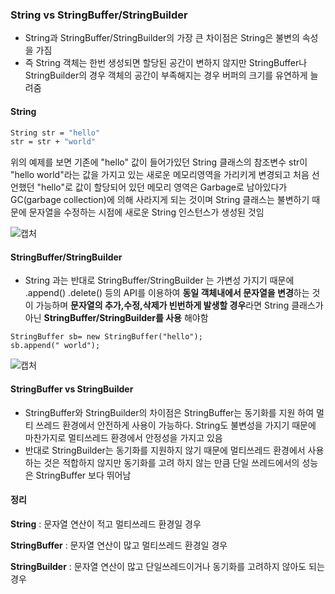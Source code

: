 ### String vs StringBuffer/StringBuilder

+ String과 StringBuffer/StringBuilder의 가장 큰 차이점은 String은 불변의 속성을 가짐
+ 즉 String 객체는 한번 생성되면 할당된 공간이 변하지 않지만 StringBuffer나 StringBuilder의 경우 객체의 공간이 부족해지는 경우 버퍼의 크기를 유연하게 늘려줌

#### String

``` bash
String str = "hello"
str = str + "world"
```

위의 예제를 보면 기존에 "hello" 값이 들어가있던 String 클래스의 참조변수 str이 "hello world"라는 값을 가지고 있는 새로운 메모리영역을 가리키게 변경되고 처음 선언했던 "hello"로 값이 할당되어 있던 메모리 영역은 Garbage로 남아있다가 GC(garbage collection)에 의해 사라지게 되는 것이며 String 클래스는 불변하기 때문에 문자열을 수정하는 시점에 새로운 String 인스턴스가 생성된 것임

![캡처](https://user-images.githubusercontent.com/67888402/143513881-d9321307-a4b9-44a4-981f-477c5ec6781a.PNG)

#### StringBuffer/StringBuilder

+ String 과는 반대로 StringBuffer/StringBuilder 는 가변성 가지기 때문에 .append() .delete() 등의 API를 이용하여 **동일 객체내에서 문자열을 변경**하는 것이 가능하며 **문자열의 추가,수정,삭제가 빈번하게 발생할 경우**라면 String 클래스가 아닌 **StringBuffer/StringBuilder를 사용** 해야함

```b
StringBuffer sb= new StringBuffer("hello"); 
sb.append(" world");
```

![캡처](https://user-images.githubusercontent.com/67888402/143514110-4b848143-d8e4-40f0-8de9-af15c2603cb9.PNG)

#### StringBuffer vs StringBuilder

+ StringBuffer와 StringBuilder의 차이점은 StringBuffer는 동기화를 지원 하여 멀티 쓰레드 환경에서 안전하게 사용이 가능하다. String도 불변성을 가지기 때문에 마찬가지로 멀티쓰레드 환경에서 안정성을 가지고 있음
+ 반대로 StringBuilder는 동기화를 지원하지 않기 때문에 멀티쓰레드 환경에서 사용하는 것은 적합하지 않지만 동기화를 고려 하지 않는 만큼 단일 쓰레드에서의 성능은 StringBuffer 보다 뛰어남



#### 정리

**String**          : 문자열 연산이 적고 멀티쓰레드 환경일 경우

**StringBuffer**   : 문자열 연산이 많고 멀티쓰레드 환경일 경우

**StringBuilder**  : 문자열 연산이 많고 단일쓰레드이거나 동기화를 고려하지 않아도 되는 경우 
